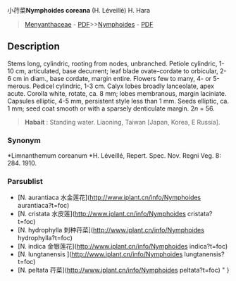 小荇菜**Nymphoides coreana** (H. Léveillé) H. Hara

> [Menyanthaceae](http://www.iplant.cn/info/Menyanthaceae?t=foc) - [PDF](http://www.iplant.cn/foc/pdf/Menyanthaceae.pdf)>>[Nymphoides](http://www.iplant.cn/info/Nymphoides?t=foc) - [PDF](http://www.iplant.cn/foc/pdf/Nymphoides.pdf)

## Description

Stems long, cylindric, rooting from nodes, unbranched. Petiole cylindric, 1-10 cm, articulated, base decurrent; leaf blade ovate-cordate to orbicular, 2-6 cm in diam., base cordate, margin entire. Flowers few to many, 4- or 5-merous. Pedicel cylindric, 1-3 cm. Calyx lobes broadly lanceolate, apex acute. Corolla white, rotate, ca. 8 mm; lobes membranous, margin laciniate. Capsules elliptic, 4-5 mm, persistent style less than 1 mm. Seeds elliptic, ca. 1 mm; seed coat smooth or with a sparsely denticulate margin. 2*n* = 56.
> **Habait** : 
> Standing water. Liaoning, Taiwan [Japan, Korea, E Russia].

### Synonym
*Limnanthemum coreanum *H. Léveillé, Repert. Spec. Nov. Regni Veg. 8: 284. 1910.

### Parsublist

* [N.  aurantiaca  水金莲花](http://www.iplant.cn/info/Nymphoides aurantiaca?t=foc)
* [N.  cristata  水皮莲](http://www.iplant.cn/info/Nymphoides cristata?t=foc)
* [N.  hydrophylla  刺种荇菜](http://www.iplant.cn/info/Nymphoides hydrophylla?t=foc)
* [N.  indica  金银莲花](http://www.iplant.cn/info/Nymphoides indica?t=foc)
* [N.  lungtanensis  ](http://www.iplant.cn/info/Nymphoides lungtanensis?t=foc)
* [N.  peltata  荇菜](http://www.iplant.cn/info/Nymphoides peltata?t=foc)
"
}
